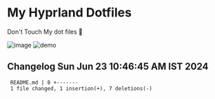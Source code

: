 # My Hyprland Dotfiles
  Don't Touch My dot files 🙂
 

  ![image](https://github.com/ALEX5402/dotfiles/assets/76860596/2fbe6020-4d76-4cf7-b052-58ff43cda405)
  ![demo](https://github.com/ALEX5402/dotfiles/assets/76860596/ff68bba7-e8da-49d3-a716-3ed3d73cfc25)

 
## Changelog Sun Jun 23 10:46:45 AM IST 2024
```
 README.md | 8 +-------
 1 file changed, 1 insertion(+), 7 deletions(-)
```
 
